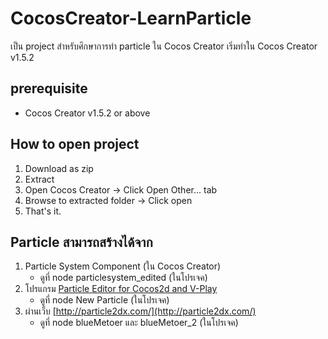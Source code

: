 # CocosCreator-LearnParticle
เป็น project สำหรับศึกษาการทำ particle ใน Cocos Creator เริ่มทำใน Cocos Creator v1.5.2

## prerequisite
* Cocos Creator v1.5.2 or above

## How to open project
1. Download as zip
1. Extract
1. Open Cocos Creator -> Click Open Other... tab
1. Browse to extracted folder -> Click open
1. That's it.

## Particle สามารถสร้างได้จาก
1. Particle System Component (ใน Cocos Creator)
   - ดูที่ node particlesystem_edited (ในโปรเจค)
1. โปรแกรม [Particle Editor for Cocos2d and V-Play](https://v-play.net/android-development/v-play-particle-editor-for-cocos2d-and-v-play)
   - ดูที่ node New Particle (ในโปรเจค)
1. ผ่านเว็บ [http://particle2dx.com/](http://particle2dx.com/)
   - ดูที่ node blueMetoer และ blueMetoer_2 (ในโปรเจค)
